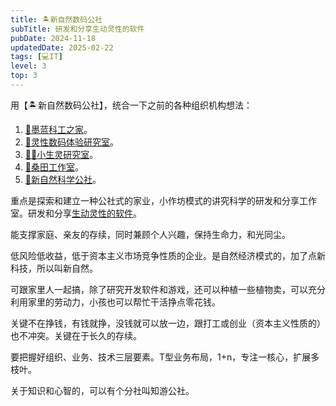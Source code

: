 ```yaml
---
title: 🏝新自然数码公社
subTitle: 研发和分享生动灵性的软件
pubDate: 2024-11-18
updatedDate: 2025-02-22
tags: [💻IT]
level: 3
top: 3
---
```


用【🏝新自然数码公社】，统合一下之前的各种组织机构想法：

1. [🌌墨蓝科工之家](/lab/20240712a-blue-home)。
2. [💖灵性数码体验研究室](/lab/20240727a-pink-lab)。
3. [🧚‍♀️小生灵研究室](/lab/20240825b-little-life-lab)。
4. [🌈桑田工作室](/lab/20241015b-mulberry-field)。
5. [🚀新自然科学公社](/xyy/20250202)。

重点是探索和建立一种公社式的家业，小作坊模式的讲究科学的研发和分享工作室。研发和分享[生动灵性的软件](/lab/20250222-live-soft)。

能支撑家庭、亲友的存续，同时兼顾个人兴趣，保持生命力，和光同尘。

低风险低收益，低于资本主义市场竞争性质的企业。是自然经济模式的，加了点新科技，所以叫新自然。

可跟家里人一起搞，除了研究开发软件和游戏，还可以种植一些植物卖，可以充分利用家里的劳动力，小孩也可以帮忙干活挣点零花钱。

关键不在挣钱，有钱就挣，没钱就可以放一边，跟打工或创业（资本主义性质的）也不冲突。关键在于长久的存续。

要把握好组织、业务、技术三层要素。T型业务布局，1+n，专注一核心，扩展多枝叶。

关于知识和心智的，可以有个分社叫知游公社。
